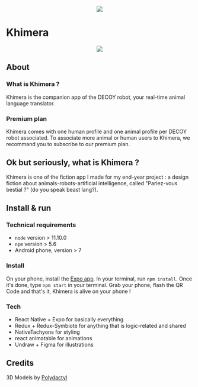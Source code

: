 <p align="center">
<img src="https://i.imgur.com/ckmYG8m.png" />
</p>

# Khimera


<p align="center">
<img src="https://i.imgur.com/etVzXk9.png" />
</p>


## About

### What is Khimera ?
Khimera is the companion app of the DECOY robot, your real-time animal language translator.

### Premium plan
Khimera comes with  one human profile and one animal profile per DECOY robot associated. To associate more animal or human users to Khimera, we recommand you to subscribe to our premium plan.

## Ok but seriously, what is Khimera ?

Khimera is one of the fiction app I made for my end-year project : a design fiction about animals-robots-artificial intelligence, called "Parlez-vous bestial ?" (do you speak beast lang?).

## Install & run

### Technical requirements

* `node` version > 11.10.0
* `npm` version > 5.6
* Android phone, version > 7

### Install
On your phone, install the [Expo app](https://play.google.com/store/apps/details?id=host.exp.exponent&hl=fr).
In your terminal, run `npm install`.
Once it's done, type `npm start` in your terminal.
Grab your phone, flash the QR Code and that's it, Khimera is alive on your phone !

### Tech

* React Native + Expo for basically everything
* Redux + Redux-Symbiote for anything that is logic-related and shared
* NativeTachyons for styling
* react animatable for animations
* Undraw + Figma for illustrations

## Credits

3D Models by [Polydactyl](https://sketchfab.com/omabuarts)